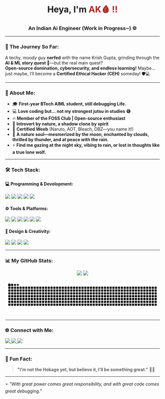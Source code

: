 <h1 align="center">Heya, I'm <span style="color:#B22222;"><b>AK🩸 !!</b></span> </h1>
<h3 align="center">An Indian Ai Engineer (Work in Progress~) ⚙️</h3>

---

### 🚀 The Journey So Far:
A techy, moody guy **nerfed** with the name Krish Gupta, grinding through the **AI & ML story quest 🚀**—but the real main quest?  
**Open-source domination, cybersecurity, and endless learning!** Maybe... just maybe, I’ll become a **Certified Ethical Hacker (CEH)** someday! 🛡️💻  

---

### 🧐 About Me:
- 🎓 **First-year BTech AIML student, still debugging Life.**  
- 💻 **Love coding but... not my strongest jutsu in studies 😅**  
- 🔥 **Member of the FOSS Club | Open-source enthusiast**  
- 🥷 **Introvert by nature, a shadow clone by spirit**  
- 🎌 **Certified Weeb** (Naruto, AOT, Bleach, DBZ—you name it!)  
- 🌙 **A nature soul—mesmerized by the moon, enchanted by clouds, thrilled by thunder, and at peace with the rain.**  
- ⚡ **Find me gazing at the night sky, vibing to rain, or lost in thoughts like a true lone wolf.**  

---

### 🛠 Tech Stack:
#### 💻 Programming & Development:
<p align="left">
  <img src="https://img.shields.io/badge/Python-3776AB?style=for-the-badge&logo=python&logoColor=white">
  <img src="https://img.shields.io/badge/C-00599C?style=for-the-badge&logo=c&logoColor=white">
  <img src="https://img.shields.io/badge/C++-00599C?style=for-the-badge&logo=c%2B%2B&logoColor=white">
  <img src="https://img.shields.io/badge/SQL-4479A1?style=for-the-badge&logo=postgresql&logoColor=white">
  <img src="https://img.shields.io/badge/HTML5-E34F26?style=for-the-badge&logo=html5&logoColor=white">
</p>

#### ⚙️ Tools & Platforms:
<p align="left">
  <img src="https://img.shields.io/badge/Git-F05032?style=for-the-badge&logo=git&logoColor=white">
  <img src="https://img.shields.io/badge/GitHub-181717?style=for-the-badge&logo=github&logoColor=white">
  <img src="https://img.shields.io/badge/VS_Code-007ACC?style=for-the-badge&logo=visual-studio-code&logoColor=white">
  <img src="https://img.shields.io/badge/Linux-FCC624?style=for-the-badge&logo=linux&logoColor=black">
  <img src="https://img.shields.io/badge/Bash-4EAA25?style=for-the-badge&logo=gnu-bash&logoColor=white">
  <img src="https://img.shields.io/badge/PowerShell-5391FE?style=for-the-badge&logo=powershell&logoColor=white">
</p>

#### 🎨 Design & Creativity:
<p align="left">
  <img src="https://img.shields.io/badge/Adobe_Photoshop-31A8FF?style=for-the-badge&logo=adobe-photoshop&logoColor=white">
  <img src="https://img.shields.io/badge/Adobe_Illustrator-FF9A00?style=for-the-badge&logo=adobe-illustrator&logoColor=white">
  <img src="https://img.shields.io/badge/Adobe_Premiere_Pro-9999FF?style=for-the-badge&logo=adobe-premiere-pro&logoColor=white">
  <img src="https://img.shields.io/badge/Blender-F5792A?style=for-the-badge&logo=blender&logoColor=white">
</p>

---

### 📊 My GitHub Stats:
<p align="center">
  <img src="https://github-readme-stats.vercel.app/api?username=AKris15&show_icons=true&theme=tokyonight" height="150"/>
  <img src="https://github-readme-streak-stats.herokuapp.com/?user=AKris15&theme=tokyonight" height="150"/>
</p>

<picture>
  <source media=" (prefers-color-scheme: dark)" srcset="https://github.com/AKris15/AKris15/blob/output/github-snake-dark.svg"/>
  <source media="(prefers-color-scheme: light)" srcset="https://github.com/AKris15/AKris15/blob/output/github-snake-dark.svg"/> 
  <img alt="github-snake" src="https://github.com/AKris15/AKris15/blob/output/github-snake-dark.svg">
</picture>

---

### 🌐 Connect with Me:
<p align="left">
  <a href="https://instagram.com/n0n3.ak" target="_blank">
    <img src="https://img.shields.io/badge/Instagram-E4405F?style=for-the-badge&logo=instagram&logoColor=white">
  </a>
  <a href="https://x.com/AKris15" target="_blank">
    <img src="https://img.shields.io/badge/X-000000?style=for-the-badge&logo=twitter&logoColor=white">
  </a>
  <a href="https://linkedin.com/in/AKris15" target="_blank">
    <img src="https://img.shields.io/badge/LinkedIn-0A66C2?style=for-the-badge&logo=linkedin&logoColor=white">
  </a>
</p>

---

### 🚀 Fun Fact:
> **"I’m not the Hokage yet, but believe it, I’ll be something great."** 🦊🔥  

---

⭐ _"With great power comes great responsibility, and with great code comes great debugging."_  
